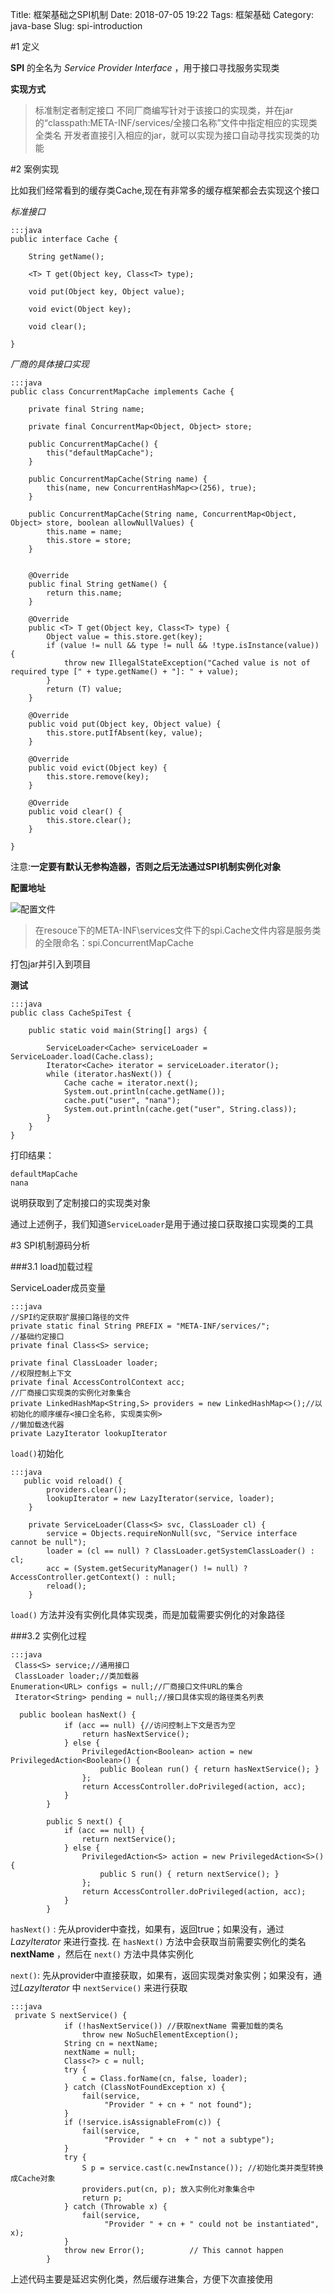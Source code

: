 Title: 框架基础之SPI机制
Date: 2018-07-05 19:22
Tags: 框架基础
Category: java-base
Slug: spi-introduction


#1 定义

**SPI** 的全名为 _Service Provider Interface_ ，用于接口寻找服务实现类

**实现方式**
>标准制定者制定接口
不同厂商编写针对于该接口的实现类，并在jar的“classpath:META-INF/services/全接口名称”文件中指定相应的实现类全类名
开发者直接引入相应的jar，就可以实现为接口自动寻找实现类的功能

#2 案例实现

比如我们经常看到的缓存类Cache,现在有非常多的缓存框架都会去实现这个接口

*标准接口*
```
:::java
public interface Cache {

    String getName();

    <T> T get(Object key, Class<T> type);

    void put(Object key, Object value);

    void evict(Object key);

    void clear();

}
```

*厂商的具体接口实现*

```
:::java
public class ConcurrentMapCache implements Cache {

    private final String name;

    private final ConcurrentMap<Object, Object> store;

    public ConcurrentMapCache() {
        this("defaultMapCache");
    }

    public ConcurrentMapCache(String name) {
        this(name, new ConcurrentHashMap<>(256), true);
    }

    public ConcurrentMapCache(String name, ConcurrentMap<Object, Object> store, boolean allowNullValues) {
        this.name = name;
        this.store = store;
    }


    @Override
    public final String getName() {
        return this.name;
    }

    @Override
    public <T> T get(Object key, Class<T> type) {
        Object value = this.store.get(key);
        if (value != null && type != null && !type.isInstance(value)) {
            throw new IllegalStateException("Cached value is not of required type [" + type.getName() + "]: " + value);
        }
        return (T) value;
    }

    @Override
    public void put(Object key, Object value) {
        this.store.putIfAbsent(key, value);
    }

    @Override
    public void evict(Object key) {
        this.store.remove(key);
    }

    @Override
    public void clear() {
        this.store.clear();
    }

}
```
注意:**一定要有默认无参构造器，否则之后无法通过SPI机制实例化对象**

**配置地址**

![配置文件](https://upload-images.jianshu.io/upload_images/10175660-80ce95ea81d45952.PNG?imageMogr2/auto-orient/strip%7CimageView2/2/w/1240)

>在resouce下的META-INF\services文件下的spi.Cache文件内容是服务类的全限命名：spi.ConcurrentMapCache

打包jar并引入到项目

**测试**
```
:::java
public class CacheSpiTest {

    public static void main(String[] args) {

        ServiceLoader<Cache> serviceLoader = ServiceLoader.load(Cache.class);
        Iterator<Cache> iterator = serviceLoader.iterator();
        while (iterator.hasNext()) {
            Cache cache = iterator.next();
            System.out.println(cache.getName());
            cache.put("user", "nana");
            System.out.println(cache.get("user", String.class));
        }
    }
}
```

打印结果：
```
defaultMapCache
nana
```
说明获取到了定制接口的实现类对象

通过上述例子，我们知道`ServiceLoader`是用于通过接口获取接口实现类的工具


#3 SPI机制源码分析

###3.1 load加载过程

ServiceLoader成员变量
```
:::java
//SPI约定获取扩展接口路径的文件
private static final String PREFIX = "META-INF/services/";
//基础约定接口
private final Class<S> service;

private final ClassLoader loader;
//权限控制上下文
private final AccessControlContext acc;
//厂商接口实现类的实例化对象集合
private LinkedHashMap<String,S> providers = new LinkedHashMap<>();//以初始化的顺序缓存<接口全名称, 实现类实例>
//懒加载迭代器
private LazyIterator lookupIterator
```
`load()`初始化
```
:::java
   public void reload() {
        providers.clear();
        lookupIterator = new LazyIterator(service, loader);
    }

    private ServiceLoader(Class<S> svc, ClassLoader cl) {
        service = Objects.requireNonNull(svc, "Service interface cannot be null");
        loader = (cl == null) ? ClassLoader.getSystemClassLoader() : cl;
        acc = (System.getSecurityManager() != null) ? AccessController.getContext() : null;
        reload();
    }
```
`load()` 方法并没有实例化具体实现类，而是加载需要实例化的对象路径

###3.2 实例化过程

```
:::java
 Class<S> service;//通用接口
 ClassLoader loader;//类加载器
Enumeration<URL> configs = null;//厂商接口文件URL的集合
 Iterator<String> pending = null;//接口具体实现的路径类名列表

  public boolean hasNext() {
            if (acc == null) {//访问控制上下文是否为空
                return hasNextService();
            } else {
                PrivilegedAction<Boolean> action = new PrivilegedAction<Boolean>() {
                    public Boolean run() { return hasNextService(); }
                };
                return AccessController.doPrivileged(action, acc);
            }
        }

        public S next() {
            if (acc == null) {
                return nextService();
            } else {
                PrivilegedAction<S> action = new PrivilegedAction<S>() {
                    public S run() { return nextService(); }
                };
                return AccessController.doPrivileged(action, acc);
            }
        }
```
`hasNext()` : 先从provider中查找，如果有，返回true；如果没有，通过*LazyIterator* 来进行查找. 在 `hasNext()` 方法中会获取当前需要实例化的类名 **nextName** ，然后在 `next()` 方法中具体实例化

`next()`: 先从provider中直接获取，如果有，返回实现类对象实例；如果没有，通过*LazyIterator* 中 `nextService()` 来进行获取

```
:::java
 private S nextService() {
            if (!hasNextService()) //获取nextName 需要加载的类名
                throw new NoSuchElementException();
            String cn = nextName;
            nextName = null;
            Class<?> c = null;
            try {
                c = Class.forName(cn, false, loader);
            } catch (ClassNotFoundException x) {
                fail(service,
                     "Provider " + cn + " not found");
            }
            if (!service.isAssignableFrom(c)) {
                fail(service,
                     "Provider " + cn  + " not a subtype");
            }
            try {
                S p = service.cast(c.newInstance()); //初始化类并类型转换成Cache对象
                providers.put(cn, p); 放入实例化对象集合中
                return p;
            } catch (Throwable x) {
                fail(service,
                     "Provider " + cn + " could not be instantiated", x);
            }
            throw new Error();          // This cannot happen
        }

```
上述代码主要是延迟实例化类，然后缓存进集合，方便下次直接使用




